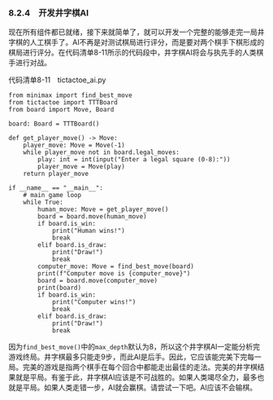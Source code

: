### 8.2.4　开发井字棋AI

现在所有组件都已就绪，接下来就简单了，就可以开发一个完整的能够走完一局井字棋的人工棋手了。AI不再是对测试棋局进行评分，而是要对两个棋手下棋形成的棋局进行评分。在代码清单8-11所示的代码段中，井字棋AI将会与执先手的人类棋手进行对战。

代码清单8-11　tictactoe_ai.py

```
from minimax import find_best_move
from tictactoe import TTTBoard
from board import Move, Board

board: Board = TTTBoard()

def get_player_move() -> Move:
    player_move: Move = Move(-1)
    while player_move not in board.legal_moves:
        play: int = int(input("Enter a legal square (0-8):"))
        player_move = Move(play)
    return player_move

if __name__ == "__main__":
    # main game loop
    while True:
        human_move: Move = get_player_move()
        board = board.move(human_move)
        if board.is_win:
            print("Human wins!")
            break
        elif board.is_draw:
            print("Draw!")
            break
        computer_move: Move = find_best_move(board)
        print(f"Computer move is {computer_move}")
        board = board.move(computer_move)
        print(board)
        if board.is_win:
            print("Computer wins!")
            break
        elif board.is_draw:
            print("Draw!")
            break
```

因为`find_best_move()`中的`max_depth`默认为8，所以这个井字棋AI一定能分析完游戏终局。井字棋最多只能走9步，而此AI是后手。因此，它应该能完美下完每一局。完美的游戏是指两个棋手在每个回合中都能走出最佳的走法。完美的井字棋结果就是平局。有鉴于此，井字棋AI应该是不可战胜的。如果人类竭尽全力，最多也就是平局。如果人类走错一步，AI就会赢棋。请尝试一下吧。AI应该不会输棋。